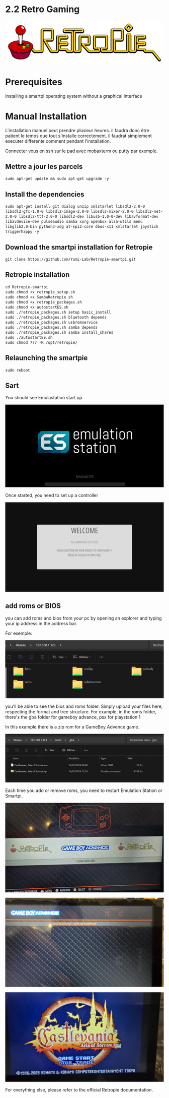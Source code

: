 # 2.2 Retro Gaming

![retropie](/img/SmartPi/Retro_Gaming/RetroPieWebsiteLogo.png)



# Prerequisites

Installing a smartpi operating system without a graphical interface

# Manual Installation

L'installation manuel peut prendre plusieur heures. il faudra donc être patient le temps que tout s'installe correctement. il faudrat simplement executer differente comment pendant l'installation.

Connecter vous en ssh sur le pad avec mobaxterm ou putty par exemple.

## Mettre a jour les parcels

```
sudo apt-get update && sudo apt-get upgrade -y
```

## Install the dependencies

```
sudo apt-get install git dialog unzip xmlstarlet libsdl2-2.0-0 libsdl2-gfx-1.0-0 libsdl2-image-2.0-0 libsdl2-mixer-2.0-0 libsdl2-net-2.0-0 libsdl2-ttf-2.0-0 libsdl2-dev libusb-1.0-0-dev libavformat-dev libavdevice-dev pulseaudio samba xorg openbox alsa-utils menu libglib2.0-bin python3-xdg at-spi2-core dbus-x11 xmlstarlet joystick triggerhappy -y
```

## Download the smartpi installation for Retropie

```
git clone https://github.com/Yumi-Lab/Retropie-smartpi.git
```

## Retropie installation

```
cd Retropie-smartpi
sudo chmod +x retropie_setup.sh
sudo chmod +x SambaRetropie.sh
sudo chmod +x retropie_packages.sh
sudo chmod +x autostartES.sh
sudo ./retropie_packages.sh setup basic_install
sudo ./retropie_packages.sh bluetooth depends
sudo ./retropie_packages.sh usbromservice
sudo ./retropie_packages.sh samba depends
sudo ./retropie_packages.sh samba install_shares
sudo ./autostartES.sh
sudo chmod 777 -R /opt/retropie/
```

## Relaunching the smartpie

```
sudo reboot
```

## Sart

You should see Emulastation start up.

![emula](/img/SmartPi/Retro_Gaming/bootemulastation.png)

Once started, you need to set up a controller

![emula](/img/SmartPi/Retro_Gaming/RetroPie-Reset-Controllers.png)


## add roms or BIOS

you can add roms and bios from your pc by opening an explorer and typing your ip address in the address bar.

For exemple:

![emula](/img/SmartPi/Retro_Gaming/uncshare.png)

you'll be able to see the bios and roms folder. Simply upload your files here, respecting the format and tree structure.
For example, in the roms folder, there's the gba folder for gameboy advance, psx for playstation 1

In this example there is a zip rom for a GameBoy Advence game.

![emula](/img/SmartPi/Retro_Gaming/exemplegba.png)

Each time you add or remove roms, you need to restart Emulation Station or Smartpi.

![emula](/img/SmartPi/Retro_Gaming/gba1.jpg)

![emula](/img/SmartPi/Retro_Gaming/gba2.jpg)

![emula](/img/SmartPi/Retro_Gaming/gba3.jpg)


For everything else, please refer to the official Retropie documentation.



